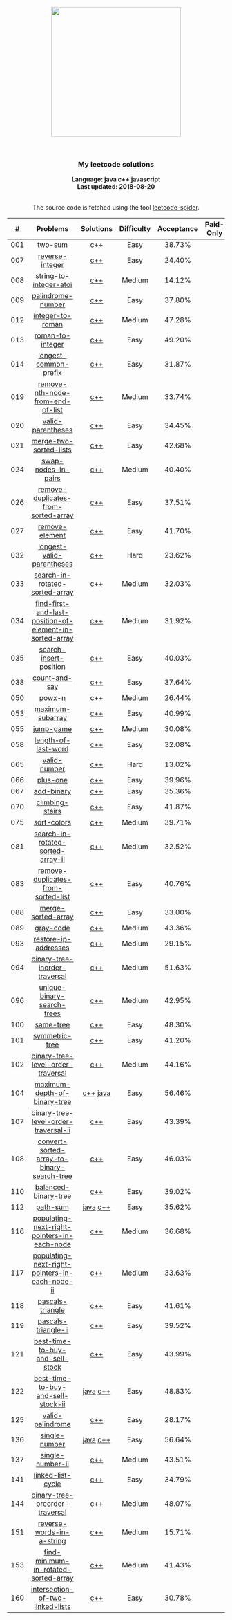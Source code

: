 <p align="center"><img width="300" src="https://raw.githubusercontent.com/Ma63d/leetcode-spider/master/img/site-logo.png"></p>
<p align="center">
    <img src="https://img.shields.io/badge/Solved/Total(Locked)-56/839(139)-green.svg?style=flat-square" alt="">
    <img src="https://img.shields.io/badge/Hard-2-blue.svg?style=flat-square" alt="">
    <img src="https://img.shields.io/badge/Medium-21-blue.svg?style=flat-square" alt="">
    <img src="https://img.shields.io/badge/Easy-33-blue.svg?style=flat-square" alt="">
</p>
<h3 align="center">My leetcode solutions</h3>

<p align="center">
    <b>Language: java c++ javascript</b>
    <br>
    <b>Last updated: 2018-08-20</b>
    <br><br>
</p>
<!--请保留下面这行信息，让更多用户了解到这个小爬虫，衷心感谢您的支持-->
<p align="center">The source code is fetched using the tool <a href="https://github.com/Ma63d/leetcode-spider">leetcode-spider</a>.</p>

| # | Problems | Solutions | Difficulty | Acceptance | Paid-Only
|:--:|:-----:|:---------:|:----:|:----:|:----:|
|001|[two-sum](https://leetcode.com/problems/two-sum/)| [c++](.&#x2F;algorithms&#x2F;001.two-sum&#x2F;two-sum.cpp)|Easy|38.73%||
|007|[reverse-integer](https://leetcode.com/problems/reverse-integer/)| [c++](.&#x2F;algorithms&#x2F;007.reverse-integer&#x2F;reverse-integer.cpp)|Easy|24.40%||
|008|[string-to-integer-atoi](https://leetcode.com/problems/string-to-integer-atoi/)| [c++](.&#x2F;algorithms&#x2F;008.string-to-integer-atoi&#x2F;string-to-integer-atoi.cpp)|Medium|14.12%||
|009|[palindrome-number](https://leetcode.com/problems/palindrome-number/)| [c++](.&#x2F;algorithms&#x2F;009.palindrome-number&#x2F;palindrome-number.cpp)|Easy|37.80%||
|012|[integer-to-roman](https://leetcode.com/problems/integer-to-roman/)| [c++](.&#x2F;algorithms&#x2F;012.integer-to-roman&#x2F;integer-to-roman.cpp)|Medium|47.28%||
|013|[roman-to-integer](https://leetcode.com/problems/roman-to-integer/)| [c++](.&#x2F;algorithms&#x2F;013.roman-to-integer&#x2F;roman-to-integer.cpp)|Easy|49.20%||
|014|[longest-common-prefix](https://leetcode.com/problems/longest-common-prefix/)| [c++](.&#x2F;algorithms&#x2F;014.longest-common-prefix&#x2F;longest-common-prefix.cpp)|Easy|31.87%||
|019|[remove-nth-node-from-end-of-list](https://leetcode.com/problems/remove-nth-node-from-end-of-list/)| [c++](.&#x2F;algorithms&#x2F;019.remove-nth-node-from-end-of-list&#x2F;remove-nth-node-from-end-of-list.cpp)|Medium|33.74%||
|020|[valid-parentheses](https://leetcode.com/problems/valid-parentheses/)| [c++](.&#x2F;algorithms&#x2F;020.valid-parentheses&#x2F;valid-parentheses.cpp)|Easy|34.45%||
|021|[merge-two-sorted-lists](https://leetcode.com/problems/merge-two-sorted-lists/)| [c++](.&#x2F;algorithms&#x2F;021.merge-two-sorted-lists&#x2F;merge-two-sorted-lists.cpp)|Easy|42.68%||
|024|[swap-nodes-in-pairs](https://leetcode.com/problems/swap-nodes-in-pairs/)| [c++](.&#x2F;algorithms&#x2F;024.swap-nodes-in-pairs&#x2F;swap-nodes-in-pairs.cpp)|Medium|40.40%||
|026|[remove-duplicates-from-sorted-array](https://leetcode.com/problems/remove-duplicates-from-sorted-array/)| [c++](.&#x2F;algorithms&#x2F;026.remove-duplicates-from-sorted-array&#x2F;remove-duplicates-from-sorted-array.cpp)|Easy|37.51%||
|027|[remove-element](https://leetcode.com/problems/remove-element/)| [c++](.&#x2F;algorithms&#x2F;027.remove-element&#x2F;remove-element.cpp)|Easy|41.70%||
|032|[longest-valid-parentheses](https://leetcode.com/problems/longest-valid-parentheses/)| [c++](.&#x2F;algorithms&#x2F;032.longest-valid-parentheses&#x2F;longest-valid-parentheses.cpp)|Hard|23.62%||
|033|[search-in-rotated-sorted-array](https://leetcode.com/problems/search-in-rotated-sorted-array/)| [c++](.&#x2F;algorithms&#x2F;033.search-in-rotated-sorted-array&#x2F;search-in-rotated-sorted-array.cpp)|Medium|32.03%||
|034|[find-first-and-last-position-of-element-in-sorted-array](https://leetcode.com/problems/find-first-and-last-position-of-element-in-sorted-array/)| [c++](.&#x2F;algorithms&#x2F;034.find-first-and-last-position-of-element-in-sorted-array&#x2F;find-first-and-last-position-of-element-in-sorted-array.cpp)|Medium|31.92%||
|035|[search-insert-position](https://leetcode.com/problems/search-insert-position/)| [c++](.&#x2F;algorithms&#x2F;035.search-insert-position&#x2F;search-insert-position.cpp)|Easy|40.03%||
|038|[count-and-say](https://leetcode.com/problems/count-and-say/)| [c++](.&#x2F;algorithms&#x2F;038.count-and-say&#x2F;count-and-say.cpp)|Easy|37.64%||
|050|[powx-n](https://leetcode.com/problems/powx-n/)| [c++](.&#x2F;algorithms&#x2F;050.powx-n&#x2F;powx-n.cpp)|Medium|26.44%||
|053|[maximum-subarray](https://leetcode.com/problems/maximum-subarray/)| [c++](.&#x2F;algorithms&#x2F;053.maximum-subarray&#x2F;maximum-subarray.cpp)|Easy|40.99%||
|055|[jump-game](https://leetcode.com/problems/jump-game/)| [c++](.&#x2F;algorithms&#x2F;055.jump-game&#x2F;jump-game.cpp)|Medium|30.08%||
|058|[length-of-last-word](https://leetcode.com/problems/length-of-last-word/)| [c++](.&#x2F;algorithms&#x2F;058.length-of-last-word&#x2F;length-of-last-word.cpp)|Easy|32.08%||
|065|[valid-number](https://leetcode.com/problems/valid-number/)| [c++](.&#x2F;algorithms&#x2F;065.valid-number&#x2F;valid-number.cpp)|Hard|13.02%||
|066|[plus-one](https://leetcode.com/problems/plus-one/)| [c++](.&#x2F;algorithms&#x2F;066.plus-one&#x2F;plus-one.cpp)|Easy|39.96%||
|067|[add-binary](https://leetcode.com/problems/add-binary/)| [c++](.&#x2F;algorithms&#x2F;067.add-binary&#x2F;add-binary.cpp)|Easy|35.36%||
|070|[climbing-stairs](https://leetcode.com/problems/climbing-stairs/)| [c++](.&#x2F;algorithms&#x2F;070.climbing-stairs&#x2F;climbing-stairs.cpp)|Easy|41.87%||
|075|[sort-colors](https://leetcode.com/problems/sort-colors/)| [c++](.&#x2F;algorithms&#x2F;075.sort-colors&#x2F;sort-colors.cpp)|Medium|39.71%||
|081|[search-in-rotated-sorted-array-ii](https://leetcode.com/problems/search-in-rotated-sorted-array-ii/)| [c++](.&#x2F;algorithms&#x2F;081.search-in-rotated-sorted-array-ii&#x2F;search-in-rotated-sorted-array-ii.cpp)|Medium|32.52%||
|083|[remove-duplicates-from-sorted-list](https://leetcode.com/problems/remove-duplicates-from-sorted-list/)| [c++](.&#x2F;algorithms&#x2F;083.remove-duplicates-from-sorted-list&#x2F;remove-duplicates-from-sorted-list.cpp)|Easy|40.76%||
|088|[merge-sorted-array](https://leetcode.com/problems/merge-sorted-array/)| [c++](.&#x2F;algorithms&#x2F;088.merge-sorted-array&#x2F;merge-sorted-array.cpp)|Easy|33.00%||
|089|[gray-code](https://leetcode.com/problems/gray-code/)| [c++](.&#x2F;algorithms&#x2F;089.gray-code&#x2F;gray-code.cpp)|Medium|43.36%||
|093|[restore-ip-addresses](https://leetcode.com/problems/restore-ip-addresses/)| [c++](.&#x2F;algorithms&#x2F;093.restore-ip-addresses&#x2F;restore-ip-addresses.cpp)|Medium|29.15%||
|094|[binary-tree-inorder-traversal](https://leetcode.com/problems/binary-tree-inorder-traversal/)| [c++](.&#x2F;algorithms&#x2F;094.binary-tree-inorder-traversal&#x2F;binary-tree-inorder-traversal.cpp)|Medium|51.63%||
|096|[unique-binary-search-trees](https://leetcode.com/problems/unique-binary-search-trees/)| [c++](.&#x2F;algorithms&#x2F;096.unique-binary-search-trees&#x2F;unique-binary-search-trees.cpp)|Medium|42.95%||
|100|[same-tree](https://leetcode.com/problems/same-tree/)| [c++](.&#x2F;algorithms&#x2F;100.same-tree&#x2F;same-tree.cpp)|Easy|48.30%||
|101|[symmetric-tree](https://leetcode.com/problems/symmetric-tree/)| [c++](.&#x2F;algorithms&#x2F;101.symmetric-tree&#x2F;symmetric-tree.cpp)|Easy|41.20%||
|102|[binary-tree-level-order-traversal](https://leetcode.com/problems/binary-tree-level-order-traversal/)| [c++](.&#x2F;algorithms&#x2F;102.binary-tree-level-order-traversal&#x2F;binary-tree-level-order-traversal.cpp)|Medium|44.16%||
|104|[maximum-depth-of-binary-tree](https://leetcode.com/problems/maximum-depth-of-binary-tree/)| [c++](.&#x2F;algorithms&#x2F;104.maximum-depth-of-binary-tree&#x2F;maximum-depth-of-binary-tree.cpp) [java](.&#x2F;algorithms&#x2F;104.maximum-depth-of-binary-tree&#x2F;maximum-depth-of-binary-tree.java)|Easy|56.46%||
|107|[binary-tree-level-order-traversal-ii](https://leetcode.com/problems/binary-tree-level-order-traversal-ii/)| [c++](.&#x2F;algorithms&#x2F;107.binary-tree-level-order-traversal-ii&#x2F;binary-tree-level-order-traversal-ii.cpp)|Easy|43.39%||
|108|[convert-sorted-array-to-binary-search-tree](https://leetcode.com/problems/convert-sorted-array-to-binary-search-tree/)| [c++](.&#x2F;algorithms&#x2F;108.convert-sorted-array-to-binary-search-tree&#x2F;convert-sorted-array-to-binary-search-tree.cpp)|Easy|46.03%||
|110|[balanced-binary-tree](https://leetcode.com/problems/balanced-binary-tree/)| [c++](.&#x2F;algorithms&#x2F;110.balanced-binary-tree&#x2F;balanced-binary-tree.cpp)|Easy|39.02%||
|112|[path-sum](https://leetcode.com/problems/path-sum/)| [java](.&#x2F;algorithms&#x2F;112.path-sum&#x2F;path-sum.java) [c++](.&#x2F;algorithms&#x2F;112.path-sum&#x2F;path-sum.cpp)|Easy|35.62%||
|116|[populating-next-right-pointers-in-each-node](https://leetcode.com/problems/populating-next-right-pointers-in-each-node/)| [c++](.&#x2F;algorithms&#x2F;116.populating-next-right-pointers-in-each-node&#x2F;populating-next-right-pointers-in-each-node.cpp)|Medium|36.68%||
|117|[populating-next-right-pointers-in-each-node-ii](https://leetcode.com/problems/populating-next-right-pointers-in-each-node-ii/)| [c++](.&#x2F;algorithms&#x2F;117.populating-next-right-pointers-in-each-node-ii&#x2F;populating-next-right-pointers-in-each-node-ii.cpp)|Medium|33.63%||
|118|[pascals-triangle](https://leetcode.com/problems/pascals-triangle/)| [c++](.&#x2F;algorithms&#x2F;118.pascals-triangle&#x2F;pascals-triangle.cpp)|Easy|41.61%||
|119|[pascals-triangle-ii](https://leetcode.com/problems/pascals-triangle-ii/)| [c++](.&#x2F;algorithms&#x2F;119.pascals-triangle-ii&#x2F;pascals-triangle-ii.cpp)|Easy|39.52%||
|121|[best-time-to-buy-and-sell-stock](https://leetcode.com/problems/best-time-to-buy-and-sell-stock/)| [c++](.&#x2F;algorithms&#x2F;121.best-time-to-buy-and-sell-stock&#x2F;best-time-to-buy-and-sell-stock.cpp)|Easy|43.99%||
|122|[best-time-to-buy-and-sell-stock-ii](https://leetcode.com/problems/best-time-to-buy-and-sell-stock-ii/)| [java](.&#x2F;algorithms&#x2F;122.best-time-to-buy-and-sell-stock-ii&#x2F;best-time-to-buy-and-sell-stock-ii.java) [c++](.&#x2F;algorithms&#x2F;122.best-time-to-buy-and-sell-stock-ii&#x2F;best-time-to-buy-and-sell-stock-ii.cpp)|Easy|48.83%||
|125|[valid-palindrome](https://leetcode.com/problems/valid-palindrome/)| [c++](.&#x2F;algorithms&#x2F;125.valid-palindrome&#x2F;valid-palindrome.cpp)|Easy|28.17%||
|136|[single-number](https://leetcode.com/problems/single-number/)| [java](.&#x2F;algorithms&#x2F;136.single-number&#x2F;single-number.java) [c++](.&#x2F;algorithms&#x2F;136.single-number&#x2F;single-number.cpp)|Easy|56.64%||
|137|[single-number-ii](https://leetcode.com/problems/single-number-ii/)| [c++](.&#x2F;algorithms&#x2F;137.single-number-ii&#x2F;single-number-ii.cpp)|Medium|43.51%||
|141|[linked-list-cycle](https://leetcode.com/problems/linked-list-cycle/)| [c++](.&#x2F;algorithms&#x2F;141.linked-list-cycle&#x2F;linked-list-cycle.cpp)|Easy|34.79%||
|144|[binary-tree-preorder-traversal](https://leetcode.com/problems/binary-tree-preorder-traversal/)| [c++](.&#x2F;algorithms&#x2F;144.binary-tree-preorder-traversal&#x2F;binary-tree-preorder-traversal.cpp)|Medium|48.07%||
|151|[reverse-words-in-a-string](https://leetcode.com/problems/reverse-words-in-a-string/)| [c++](.&#x2F;algorithms&#x2F;151.reverse-words-in-a-string&#x2F;reverse-words-in-a-string.cpp)|Medium|15.71%||
|153|[find-minimum-in-rotated-sorted-array](https://leetcode.com/problems/find-minimum-in-rotated-sorted-array/)| [c++](.&#x2F;algorithms&#x2F;153.find-minimum-in-rotated-sorted-array&#x2F;find-minimum-in-rotated-sorted-array.cpp)|Medium|41.43%||
|160|[intersection-of-two-linked-lists](https://leetcode.com/problems/intersection-of-two-linked-lists/)| [c++](.&#x2F;algorithms&#x2F;160.intersection-of-two-linked-lists&#x2F;intersection-of-two-linked-lists.cpp)|Easy|30.78%||

